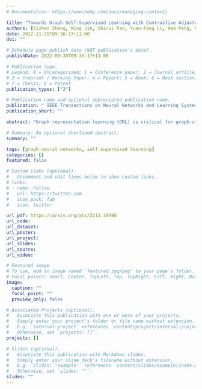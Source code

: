 ```yaml
---
# Documentation: https://wowchemy.com/docs/managing-content/

title: "Towards Graph Self-Supervised Learning with Contrastive Adjusted Zooming"
authors: [Yizhen Zheng, Ming Jin, Shirui Pan, Yuan-Fang Li, Hao Peng, Ming Li, Zhao Li]
date: 2022-11-25T09:36:17+11:00
doi: ""

# Schedule page publish date (NOT publication's date).
publishDate: 2022-09-30T09:36:17+11:00

# Publication type.
# Legend: 0 = Uncategorized; 1 = Conference paper; 2 = Journal article;
# 3 = Preprint / Working Paper; 4 = Report; 5 = Book; 6 = Book section;
# 7 = Thesis; 8 = Patent
publication_types: ["2"]

# Publication name and optional abbreviated publication name.
publication: " IEEE Transactions on Neural Networks and Learning Systems (TNNLS)"
publication_short: ""

abstract: "Graph representation learning (GRL) is critical for graph-structured data analysis. However, most of the existing graph neural networks (GNNs) heavily rely on labeling information, which is normally expensive to obtain in the real world. Existing unsupervised GRL methods suffer from certain limitations, such as the heavy reliance on monotone contrastiveness and limited scalability. To overcome the aforementioned problems, in light of the recent advancements in graph contrastive learning, we introduce a novel self-supervised graph representation learning algorithm via Graph Contrastive Adjusted Zooming, namely G-Zoom, to learn node representations by leveraging the proposed adjusted zooming scheme. Specifically, this mechanism enables G-Zoom to explore and extract self-supervision signals from a graph from multiple scales: micro (i.e., node-level), meso (i.e., neighbourhood-level), and macro (i.e., subgraph-level). Firstly, we generate two augmented views of the input graph via two different graph augmentations. Then, we establish three different contrastiveness on the above three scales progressively, from node, neighbouring, to subgraph level, where we maximize the agreement between graph representations across scales. While we can extract valuable clues from a given graph on the micro and macro perspectives, the neighbourhood-level contrastiveness offers G-Zoom the capability of a customizable option based on our adjusted zooming scheme to manually choose an optimal viewpoint that lies between the micro and macro perspectives to better understand the graph data. Additionally, to make our model scalable to large graphs, we employ a parallel graph diffusion approach to decouple model training from the graph size. We have conducted extensive experiments on real-world datasets, and the results demonstrate that our proposed model outperforms state-of-the-art methods consistently."

# Summary. An optional shortened abstract.
summary: ""

tags: [graph neural networks, self-supervised learning]
categories: []
featured: false

# Custom links (optional).
#   Uncomment and edit lines below to show custom links.
# links:
# - name: Follow
#   url: https://twitter.com
#   icon_pack: fab
#   icon: twitter

url_pdf: https://arxiv.org/abs/2111.10698
url_code:
url_dataset:
url_poster:
url_project:
url_slides:
url_source:
url_video:

# Featured image
# To use, add an image named `featured.jpg/png` to your page's folder. 
# Focal points: Smart, Center, TopLeft, Top, TopRight, Left, Right, BottomLeft, Bottom, BottomRight.
image:
  caption: ""
  focal_point: ""
  preview_only: false

# Associated Projects (optional).
#   Associate this publication with one or more of your projects.
#   Simply enter your project's folder or file name without extension.
#   E.g. `internal-project` references `content/project/internal-project/index.md`.
#   Otherwise, set `projects: []`.
projects: []

# Slides (optional).
#   Associate this publication with Markdown slides.
#   Simply enter your slide deck's filename without extension.
#   E.g. `slides: "example"` references `content/slides/example/index.md`.
#   Otherwise, set `slides: ""`.
slides: ""
---
```


